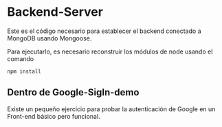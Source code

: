 # Backend-Server

Este es el código necesario para establecer el backend 
conectado a MongoDB usando Mongoose.

Para ejecutarlo, es necesario reconstruir los módulos 
de node usando el comando

```
npm install

```

## Dentro de Google-SigIn-demo

Existe un pequeño ejercicio para probar la 
autenticación de Google en un Front-end básico pero 
funcional.